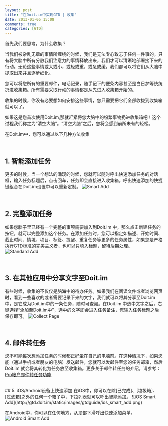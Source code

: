 ```yaml
---
layout: post
title: "在Doit.im中实现GTD | 收集"
date: 2013-01-05 15:08
comments: true
categories: [GTD]
---
```


首先我们要思考，为什么收集？

当我们被杂乱无章的事情所缠绕的时候，我们是无法专心致志于任何一件事的。只有将大脑中所有分散我们注意力的事情释放出来，我们才可以清晰地部署接下来的行动。无论这些事情或大或小，或轻或重，或急或缓，我们都可以将它们从大脑中提取出来并且逐步细化。

您可以将您所有的重要邮件，电话记录，随手记下的便条内容甚至是白日梦等统统扔进收集箱。所有需要采取行动的事情都是从先进入收集箱开始的。

收集的时候，你没有必要想如何安排这些事情，您只需要把它们全部收拢到收集箱就可以了。

如果这是您首次使用Doit.im,那就赶紧将您大脑中的纷繁事物扔进收集箱吧！这个过程我们称之为“清空大脑”。“清空大脑”之后，您将会感到前所未有的轻松。

在Doit.im中，您可以通过以下几种方法收集

<br/>

## 1. 智能添加任务
更多的时候，当一个想法的涌现的时候，您就可以随时呼出快速添加任务的对话框，输入任务标题后，点击回车，任务即会直接进入收集箱。呼出快速添加的快捷键组合在Doit.im设置中可以重新定制。
![Smart Add](http://gtd.doit.im/static/images/gtdguide/p1_1.png)

<br/>

## 2. 完整添加任务
如果您脑子里已经有一个完整的事项需要加入到Doit.im 中，那么点击新建任务的按钮，就可以完整添加这个任务。在添加任务时，您可以指定如描述、开始时间、截止时间、情境、项目、标签、提醒、重复任务等更多的任务属性，如果您是严格执行GTD标准的完美主义者，也可以只填入标题，留待后期处理。 
![Standard Add](http://gtd.doit.im/static/images/gtdguide/p1_2.png)



<br/>

## 3. 在其他应用中分享文字至Doit.im
有些时候，收集的不仅仅是脑海中的待办任务。如果我们在阅读文件或者浏览网页时，看到一些喜欢的或者需要记录下来的文字，我们就可以将其分享至Doit.im中，是它成为Doit.im中的一条任务，随时可查阅。在Doit.im 中选中文字之后，右键选择“添加至Doit.im中”，选中的文字即会进入任务备注，您输入任务标题之后保存即可。
![Collect Page](http://gtd.doit.im/static/images/gtdguide/p1_3.png)


<br/>

## 4. 邮件转任务
您不可能每次想添加任务的时候都正好坐在自己的电脑前。在这种情况下，如果您能（通过手机或者朋友的电脑）发送邮件，您就可以发邮件至您的任务邮箱，然后Doit.im 就会将其转化为任务放至收集箱。更多关于邮件转任务的介绍，请参考：[Pro帐户邮件转任务功能](http://blog.doit.im/post/85-add-task-via-mail.html)

<br/>
## 5. iOS/Android设备上快速添加
在iOS中，你可以在除[已完成]、[垃圾箱]、[过滤箱]之外的任何一个箱子中，下拉列表就可以呼出智能添加。
![iOS Smart Add](http://gtd.doit.im/static/images/gtdguide/ios_smart_add.png)

在Android中，你可以在任何地方，从顶部下滑呼出快速添加菜单。
![Android Smart Add](http://gtd.doit.im/static/images/gtdguide/android_smartadd.png)